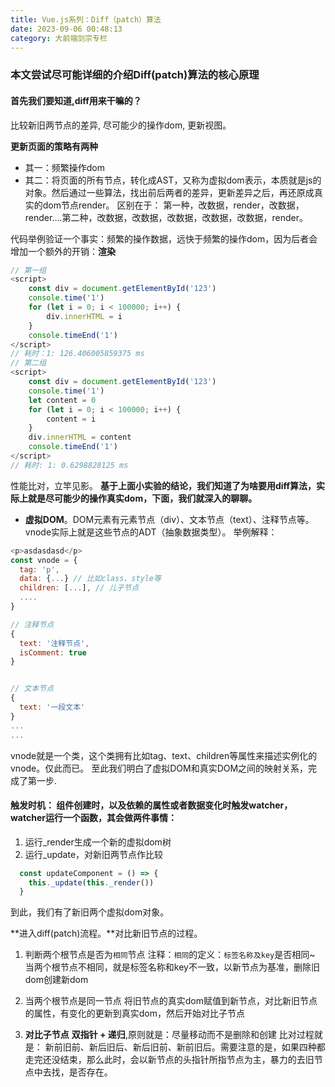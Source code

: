 ```yaml
---
title: Vue.js系列：Diff（patch）算法
date: 2023-09-06 00:48:13
category: 大前端剑宗专栏
---
```


### 本文尝试尽可能详细的介绍Diff(patch)算法的核心原理
#### 首先我们要知道,diff用来干嘛的？
比较新旧两节点的差异, 尽可能少的操作dom, 更新视图。


**更新页面的策略有两种**
- 其一：频繁操作dom
- 其二：将页面的所有节点，转化成AST，又称为虚拟dom表示，本质就是js的对象。然后通过一些算法，找出前后两者的差异，更新差异之后，再还原成真实的dom节点render。
区别在于： 第一种，改数据，render，改数据，render....第二种，改数据，改数据，改数据，改数据，改数据，render。

代码举例验证一个事实：频繁的操作数据，远快于频繁的操作dom，因为后者会增加一个额外的开销：**渲染**
```javascript
// 第一组
<script>
    const div = document.getElementById('123')
    console.time('1')
    for (let i = 0; i < 100000; i++) {
        div.innerHTML = i
    }
    console.timeEnd('1')
</script>
// 耗时：1: 126.406005859375 ms
// 第二组
<script>
    const div = document.getElementById('123')
    console.time('1')
    let content = 0
    for (let i = 0; i < 100000; i++) {
        content = i
    }
    div.innerHTML = content
    console.timeEnd('1')
</script>
// 耗时: 1: 0.6298828125 ms
```
性能比对，立竿见影。
**基于上面小实验的结论，我们知道了为啥要用diff算法，实际上就是尽可能少的操作真实dom，下面，我们就深入的聊聊。**

- **虚拟DOM**。DOM元素有元素节点（div）、文本节点（text）、注释节点等。vnode实际上就是这些节点的ADT（抽象数据类型）。
举例解释：
```javascript
<p>asdasdasd</p>
const vnode = {
  tag: 'p',
  data: {...} // 比如class、style等
  children: [...], // 儿子节点
  ....
}

// 注释节点
{
  text: '注释节点',
  isComment: true
}


// 文本节点
{
  text: '一段文本'
}
...
...
```
vnode就是一个类，这个类拥有比如tag、text、children等属性来描述实例化的vnode。仅此而已。
至此我们明白了虚拟DOM和真实DOM之间的映射关系，完成了第一步.


#### 触发时机： 组件创建时，以及依赖的属性或者数据变化时触发watcher，watcher运行一个函数，其会做两件事情：
1. 运行_render生成一个新的虚拟dom树
2. 运行_update，对新旧两节点作比较

```javascript
  const updateComponent = () => {
    this._update(this._render())
  }
```
到此，我们有了新旧两个虚拟dom对象。

**进入diff(patch)流程。**对比新旧节点的过程。

1. 判断两个根节点是否为`相同`节点
注释：`相同`的定义：`标签名称及key`是否相同~
当两个根节点不相同，就是标签名称和key不一致，以新节点为基准，删除旧dom创建新dom

2. 当两个根节点是同一节点
   将旧节点的真实dom赋值到新节点，对比新旧节点的属性，有变化的更新到真实dom，然后开始对比子节点

3. **对比子节点**
**双指针 + 递归**,原则就是：尽量移动而不是删除和创建
比对过程就是： 新前旧前、新后旧后、新后旧前、新前旧后。需要注意的是，如果四种都走完还没结束，那么此时，会以新节点的头指针所指节点为主，暴力的去旧节点中去找，是否存在。


<img src="/img/diff.image" alt="">
